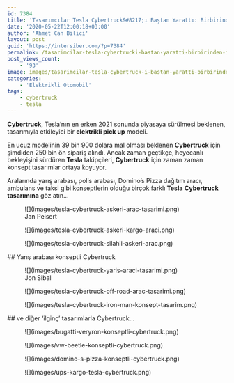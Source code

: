 ```yaml
---
id: 7384
title: 'Tasarımcılar Tesla Cybertruck&#8217;ı Baştan Yarattı: Birbirinden İlginç Konsept Cybertruck Tasarımları'
date: '2020-05-22T12:00:18+03:00'
author: 'Ahmet Can Bilici'
layout: post
guid: 'https://intersiber.com/?p=7384'
permalink: /tasarimcilar-tesla-cybertrucki-bastan-yaratti-birbirinden-ilginc-konsept-cybertruck-tasarimlari/
post_views_count:
    - '93'
image: images/tasarimcilar-tesla-cybertruck-i-bastan-yaratti-birbirinden-ilginc-tesla-cybertruck-tasarimlari.jpg
categories:
    - 'Elektrikli Otomobil'
tags:
    - cybertruck
    - tesla
---
```


**Cybertruck**, Tesla’nın en erken 2021 sonunda piyasaya sürülmesi beklenen, tasarımıyla etkileyici bir **elektrikli pick up** modeli.

En ucuz modelinin 39 bin 900 dolara mal olması beklenen **Cybertruck** için şimdiden 250 bin ön sipariş alındı. Ancak zaman geçtikçe, heyecanlı bekleyişini sürdüren **Tesla** takipçileri, **Cybertruck** için zaman zaman konsept tasarımlar ortaya koyuyor.

Aralarında yarış arabası, polis arabası, Domino’s Pizza dağıtım aracı, ambulans ve taksi gibi konseptlerin olduğu birçok farklı **Tesla** **Cybertruck** **tasarımına** göz atın…

<figure class="wp-block-image size-large">![](images/tesla-cybertruck-askeri-arac-tasarimi.png)<figcaption>Jan Peisert</figcaption></figure><figure class="wp-block-image size-large">![](images/tesla-cybertruck-askeri-kargo-araci.png)</figure><figure class="wp-block-image size-large">![](images/tesla-cybertruck-silahli-askeri-arac.png)</figure>## Yarış arabası konseptli Cybertruck

<figure class="wp-block-image size-large">![](images/tesla-cybertruck-yaris-araci-tasarimi.png)<figcaption>Jon Sibal</figcaption></figure><figure class="wp-block-image size-large">![](images/tesla-cybertruck-off-road-arac-tasarimi.png)</figure><figure class="wp-block-image size-large">![](images/tesla-cybertruck-iron-man-konsept-tasarim.png)</figure>## ve diğer ‘ilginç’ tasarımlarla Cybertruck…

<figure class="wp-block-image size-large">![](images/bugatti-veryron-konseptli-cybertruck.png)</figure><figure class="wp-block-image size-large">![](images/vw-beetle-konseptli-cybertruck.png)</figure><figure class="wp-block-image size-large">![](images/domino-s-pizza-konseptli-cybertruck.png)</figure><figure class="wp-block-image size-large">![](images/ups-kargo-tesla-cybertruck.png)</figure>